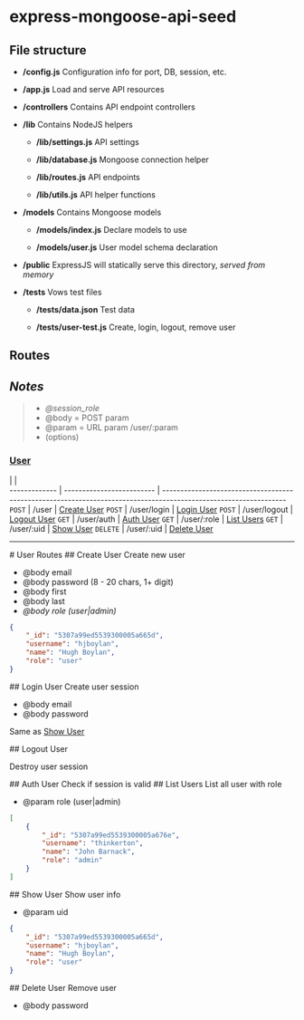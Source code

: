 # express-mongoose-api-seed

## File structure

* **/config.js** Configuration info for port, DB, session, etc.

* **/app.js** Load and serve API resources

* **/controllers** Contains API endpoint controllers

* **/lib** Contains NodeJS helpers
  * **/lib/settings.js** API settings

  * **/lib/database.js** Mongoose connection helper

  * **/lib/routes.js** API endpoints

  * **/lib/utils.js** API helper functions

* **/models** Contains Mongoose models
  * **/models/index.js** Declare models to use

  * **/models/user.js** User model schema declaration

* **/public** ExpressJS will statically serve this directory, *served from memory*

* **/tests** Vows test files
  * **/tests/data.json** Test data

  * **/tests/user-test.js** Create, login, logout, remove user

## Routes
## *Notes*
>* *@session_role*
>* @body   = POST param 
>* @param = URL param /user/:param 
>* (options)

### [User](#user-routes)
 |                       |  
-------------  | ------------------------- | ----------------------------------------------------------------------------------------------------------------
`POST`         | /user                     | [Create User](#create-user)
`POST`         | /user/login               | [Login User](#login-user)
`POST`         | /user/logout              | [Logout User](#logout-user)
`GET`          | /user/auth                | [Auth User](#auth-user)
`GET`          | /user/:role               | [List Users](#list-users)
`GET`          | /user/:uid                | [Show User](#show-user)
`DELETE`       | /user/:uid                | [Delete User](#delete-user)

- - -

<a name="user-routes">
# User Routes

<a name="create-user">
## Create User
Create new user

- @body email 
- @body password (8 - 20 chars, 1+ digit) 
- @body first 
- @body last 
- *@body role (user|admin)*
```json
{
    "_id": "5307a99ed5539300005a665d",
    "username": "hjboylan",
    "name": "Hugh Boylan",
    "role": "user"
}
```


<a name="login-user">
## Login User
Create user session

- @body email  
- @body password

Same as [Show User](#show-user)


<a name="logout-user">
## Logout User

Destroy user session 

<a name="auth-user">
## Auth User
Check if session is valid  


<a name="list-users">
## List Users
List all user with role

- @param role (user|admin)
```json
[
    {
        "_id": "5307a99ed5539300005a676e",
        "username": "thinkerton",
        "name": "John Barnack",
        "role": "admin"
    }
]
```


<a name="show-user">
## Show User
Show user info

- @param uid
```json
{
    "_id": "5307a99ed5539300005a665d",
    "username": "hjboylan",
    "name": "Hugh Boylan",
    "role": "user"
}
```


<a name="delete-user">
## Delete User
Remove user

- @body password 

